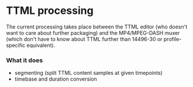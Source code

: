 # TTML processing

The current processing takes place between the TTML editor (who doesn't want to care about further packaging) and the MP4/MPEG-DASH muxer (which don't have to know about TTML further than 14496-30 or profile-specific equivalent).

### What it does

- segmenting (split TTML content samples at given timepoints)
- timebase and duration conversion

